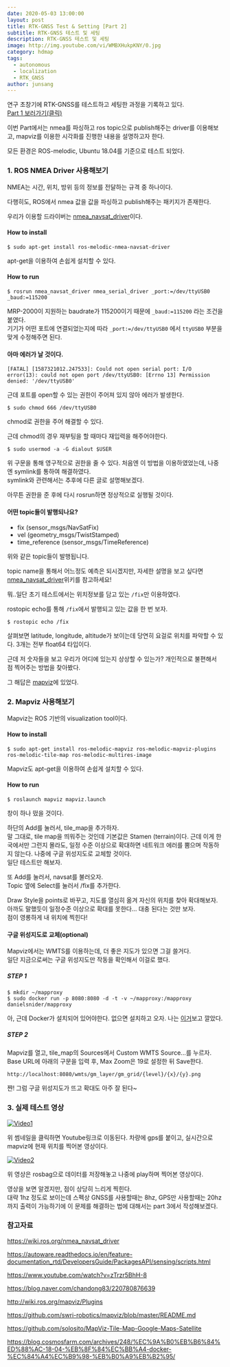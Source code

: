 ```yaml
---
date: 2020-05-03 13:00:00
layout: post
title: RTK-GNSS Test & Setting [Part 2]
subtitle: RTK-GNSS 테스트 및 세팅
description: RTK-GNSS 테스트 및 세팅
image: http://img.youtube.com/vi/WMBXHukpKNY/0.jpg
category: hdmap
tags:
  - autonomous
  - localization
  - RTK_GNSS
author: junsang
---
```

연구 초창기에 RTK-GNSS를 테스트하고 세팅한 과정을 기록하고 있다.  
[Part 1 보러가기(클릭)](https://dgist-artiv.github.io/hdmap/2020/04/30/RTK-test.html)

이번 Part에서는 nmea를 파싱하고 ros topic으로 publish해주는 driver를 이용해보고, mapviz를 이용한 시각화를 진행한 내용을 설명하고자 한다.

모든 환경은 ROS-melodic, Ubuntu 18.04를 기준으로 테스트 되었다.

### 1. ROS NMEA Driver 사용해보기  
NMEA는 시간, 위치, 방위 등의 정보를 전달하는 규격 중 하나이다.

다행히도, ROS에서 nmea 값을 값을 파싱하고 publish해주는 패키지가 존재한다.

우리가 이용할 드라이버는 [nmea_navsat_driver](http://wiki.ros.org/nmea_navsat_driver)이다.

#### How to install  
    $ sudo apt-get install ros-melodic-nmea-navsat-driver

apt-get을 이용하여 손쉽게 설치할 수 있다.

#### How to run  
    $ rosrun nmea_navsat_driver nmea_serial_driver _port:=/dev/ttyUSB0 _baud:=115200  
    
MRP-2000이 지원하는 baudrate가 115200이기 때문에 `_baud:=115200` 라는 조건을 붙였다.  
기기가 어떤 포트에 연결되었는지에 따라 `_port:=/dev/ttyUSB0` 에서 `ttyUSB0` 부분을 맞게 수정해주면 된다.

#### 아마 에러가 날 것이다.  
    [FATAL] [1587321012.247533]: Could not open serial port: I/O error(13): could not open port /dev/ttyUSB0: [Errno 13] Permission denied: '/dev/ttyUSB0'

근데 포트를 open할 수 있는 권한이 주어져 있지 않아 에러가 발생한다.  

    $ sudo chmod 666 /dev/ttyUSB0
chmod로 권한을 주어 해결할 수 있다.

근데 chmod의 경우 재부팅을 할 때마다 재입력을 해주어야한다.

    $ sudo usermod -a -G dialout $USER

위 구문을 통해 영구적으로 권한을 줄 수 있다. 처음엔 이 방법을 이용하였었는데, 나중엔 symlink를 통하여 해결하였다.  
symlink와 관련해서는 추후에 다른 글로 설명해보겠다.

아무튼 권한을 준 후에 다시 rosrun하면 정상적으로 실행될 것이다.

#### 어떤 topic들이 발행되나요?  
- fix (sensor_msgs/NavSatFix)
- vel (geometry_msgs/TwistStamped)
- time_reference (sensor_msgs/TimeReference)

위와 같은 topic들이 발행됩니다.

topic name을 통해서 어느정도 예측은 되시겠지만, 자세한 설명을 보고 싶다면 [nmea_navsat_driver](http://wiki.ros.org/nmea_navsat_driver)위키를 참고하세요!

뭐..일단 초기 테스트에서는 위치정보를 담고 있는 `/fix`만 이용하였다.

rostopic echo를 통해 `/fix`에서 발행되고 있는 값을 한 번 보자.  

    $ rostopic echo /fix
    
살펴보면 latitude, longitude, altitude가 보이는데 당연히 요걸로 위치를 파악할 수 있다.
3개는 전부 float64 타입이다.

근데 저 숫자들을 보고 우리가 어디에 있는지 상상할 수 있는가?
개인적으로 불편해서 점 찍어주는 방법을 찾아봤다.

그 해답은 [mapviz](http://wiki.ros.org/mapviz/Plugins)에 있었다.

### 2. Mapviz 사용해보기

Mapviz는 ROS 기반의 visualization tool이다.

#### How to install

    $ sudo apt-get install ros-melodic-mapviz ros-melodic-mapviz-plugins ros-melodic-tile-map ros-melodic-multires-image

Mapviz도 apt-get을 이용하여 손쉽게 설치할 수 있다.

#### How to run

    $ roslaunch mapviz mapviz.launch

창이 하나 떴을 것이다.

하단의 Add를 눌러서, tile_map을 추가하자.  
말 그대로, tile map을 띄워주는 것인데 기본값은 Stamen (terrain)이다. 근데 이게 한국에서만 그런지 몰라도, 일정 수준 이상으로 확대하면 네트워크 에러를 뿜으며 작동하지 않는다. 나중에 구글 위성지도로 교체할 것이다.  
일단 테스트만 해보자.

또 Add를 눌러서, navsat를 불러오자.  
Topic 옆에 Select를 눌러서 /fix를 추가한다.

Draw Style을 points로 바꾸고, 지도를 열심히 옮겨 자신의 위치를 찾아 확대해보자.  
아까도 말했듯이 일정수준 이상으로 확대를 못한다... 대충 된다는 것만 보자.  
점이 영롱하게 내 위치에 찍힌다!

#### 구글 위성지도로 교체(optional)

Mapviz에서는 WMTS를 이용하는데, 더 좋은 지도가 있으면 그걸 쓸거다.  
일단 지금으로써는 구글 위성지도만 작동을 확인해서 이걸로 했다.  

##### STEP 1

    $ mkdir ~/mapproxy
    $ sudo docker run -p 8080:8080 -d -t -v ~/mapproxy:/mapproxy danielsnider/mapproxy
    
아, 근데 Docker가 설치되어 있어야한다.
없으면 설치하고 오자. 나는 [이거][thislink]보고 깔았다.

[thislink]: https://blog.cosmosfarm.com/archives/248/%EC%9A%B0%EB%B6%84%ED%88%AC-18-04-%EB%8F%84%EC%BB%A4-docker-%EC%84%A4%EC%B9%98-%EB%B0%A9%EB%B2%95/

##### STEP 2

Mapviz를 열고, tile_map의 Sources에서 Custom WMTS Source...를 누르자.
Base URL에 아래의 구문을 입력 후, Max Zoom은 19로 설정한 뒤 Save한다.

    http://localhost:8080/wmts/gm_layer/gm_grid/{level}/{x}/{y}.png

쨘! 그럼 구글 위성지도가 뜨고 확대도 아주 잘 된다~

### 3. 실제 테스트 영상

[![Video1](http://img.youtube.com/vi/WMBXHukpKNY/0.jpg)](https://youtu.be/WMBXHukpKNY)

위 썸네일을 클릭하면 Youtube링크로 이동된다.
차량에 gps를 붙이고, 실시간으로 mapviz에 현재 위치를 찍어본 영상이다.

[![Video2](http://img.youtube.com/vi/rSBJU1pkRNA/0.jpg)](https://youtu.be/rSBJU1pkRNA)

위 영상은 rosbag으로 데이터를 저장해놓고 나중에 play하며 찍어본 영상이다.

영상을 보면 알겠지만, 점이 상당히 느리게 찍힌다.  
대략 1hz 정도로 보이는데 스펙상 GNSS를 사용할때는 8hz, GPS만 사용할때는 20hz까지 출력이 가능하기에 이 문제를 해결하는 법에 대해서는 part 3에서 작성해보겠다.



### 참고자료

https://wiki.ros.org/nmea_navsat_driver

https://autoware.readthedocs.io/en/feature-documentation_rtd/DevelopersGuide/PackagesAPI/sensing/scripts.html

https://www.youtube.com/watch?v=zTrzr5BhH-8

https://blog.naver.com/chandong83/220780876639

http://wiki.ros.org/mapviz/Plugins

https://github.com/swri-robotics/mapviz/blob/master/README.md

https://github.com/solosito/MapViz-Tile-Map-Google-Maps-Satellite

https://blog.cosmosfarm.com/archives/248/%EC%9A%B0%EB%B6%84%ED%88%AC-18-04-%EB%8F%84%EC%BB%A4-docker-%EC%84%A4%EC%B9%98-%EB%B0%A9%EB%B2%95/
